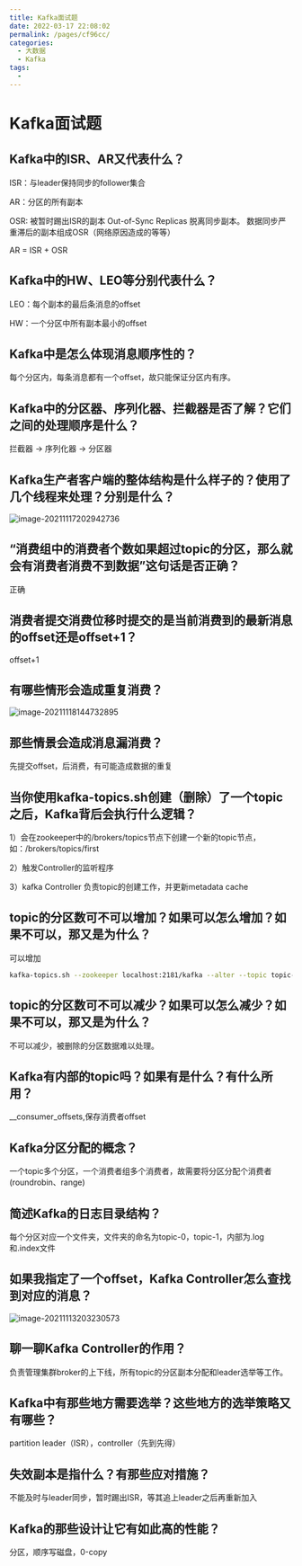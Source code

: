 ```yaml
---
title: Kafka面试题
date: 2022-03-17 22:08:02
permalink: /pages/cf96cc/
categories:
  - 大数据
  - Kafka
tags:
  - 
---
```

# Kafka面试题

## Kafka中的ISR、AR又代表什么？

ISR：与leader保持同步的follower集合

 AR：分区的所有副本

OSR: 被暂时踢出ISR的副本 Out-of-Sync Replicas 脱离同步副本。 数据同步严重滞后的副本组成OSR（网络原因造成的等等）

AR = ISR + OSR

## Kafka中的HW、LEO等分别代表什么？

  LEO：每个副本的最后条消息的offset

  HW：一个分区中所有副本最小的offset

## Kafka中是怎么体现消息顺序性的？

每个分区内，每条消息都有一个offset，故只能保证分区内有序。

## Kafka中的分区器、序列化器、拦截器是否了解？它们之间的处理顺序是什么？

拦截器 -> 序列化器 -> 分区器

## Kafka生产者客户端的整体结构是什么样子的？使用了几个线程来处理？分别是什么？

![image-20211117202942736](https://cdn.jsdelivr.net/gh/Iekrwh/images/md-images/image-20211117202942736.png)

## “消费组中的消费者个数如果超过topic的分区，那么就会有消费者消费不到数据”这句话是否正确？

正确

## 消费者提交消费位移时提交的是当前消费到的最新消息的offset还是offset+1？

offset+1

## 有哪些情形会造成重复消费？

![image-20211118144732895](https://cdn.jsdelivr.net/gh/Iekrwh/images/md-images/image-20211118144732895.png)

## 那些情景会造成消息漏消费？

先提交offset，后消费，有可能造成数据的重复

## 当你使用kafka-topics.sh创建（删除）了一个topic之后，Kafka背后会执行什么逻辑？

 1）会在zookeeper中的/brokers/topics节点下创建一个新的topic节点，如：/brokers/topics/first

  2）触发Controller的监听程序

  3）kafka Controller 负责topic的创建工作，并更新metadata cache

## topic的分区数可不可以增加？如果可以怎么增加？如果不可以，那又是为什么？

可以增加

```sh
kafka-topics.sh --zookeeper localhost:2181/kafka --alter --topic topic-config --partitions 3
```

## topic的分区数可不可以减少？如果可以怎么减少？如果不可以，那又是为什么？

 不可以减少，被删除的分区数据难以处理。

## Kafka有内部的topic吗？如果有是什么？有什么所用？

__consumer_offsets,保存消费者offset

## Kafka分区分配的概念？

一个topic多个分区，一个消费者组多个消费者，故需要将分区分配个消费者(roundrobin、range)

## 简述Kafka的日志目录结构？

每个分区对应一个文件夹，文件夹的命名为topic-0，topic-1，内部为.log和.index文件

## 如果我指定了一个offset，Kafka Controller怎么查找到对应的消息？

![image-20211113203230573](https://cdn.jsdelivr.net/gh/Iekrwh/images/md-images/image-20211113203230573.png)

## 聊一聊Kafka Controller的作用？

负责管理集群broker的上下线，所有topic的分区副本分配和leader选举等工作。

## Kafka中有那些地方需要选举？这些地方的选举策略又有哪些？

partition leader（ISR），controller（先到先得）

## 失效副本是指什么？有那些应对措施？

不能及时与leader同步，暂时踢出ISR，等其追上leader之后再重新加入

## Kafka的那些设计让它有如此高的性能？

分区，顺序写磁盘，0-copy
